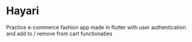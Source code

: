 # Hayari
 Practice e-commerce fashion app made in flutter with user authentication and add to / remove from cart functionaties
